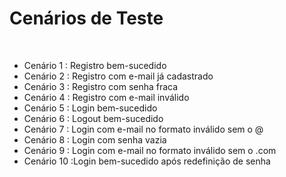 # Cenários de Teste
<br/>

* Cenário 1 : Registro bem-sucedido 
* Cenário 2 : Registro com e-mail já cadastrado
* Cenário 3 : Registro com senha fraca
* Cenário 4 : Registro com e-mail inválido 
* Cenário 5 : Login bem-sucedido
* Cenário 6 : Logout bem-sucedido
* Cenário 7 : Login com e-mail no formato inválido sem o @
* Cenário 8 : Login com senha vazia
* Cenário 9 : Login com e-mail no formato inválido sem o .com
* Cenário 10 :Login bem-sucedido após redefinição de senha 
